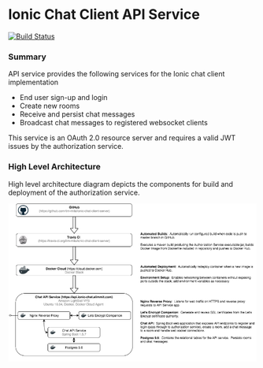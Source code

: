 # Ionic Chat Client API Service

[![Build Status](https://travis-ci.org/tim-mila/ionic-chat-client-server.svg?branch=master)](https://travis-ci.org/tim-mila/ionic-chat-client-server)

### Summary
API service provides the following services for the Ionic chat client implementation

* End user sign-up and login
* Create new rooms 
* Receive and persist chat messages
* Broadcast chat messages to registered websocket clients

This service is an OAuth 2.0 resource server and requires a valid JWT issues by the authorization service.

### High Level Architecture

High level architecture diagram depicts the components for build and deployment of the authorization service.


![High level architecture diagram](https://github.com/tim-mila/ionic-chat-client-server/blob/master/ionic-chat-client.png?raw=true)
